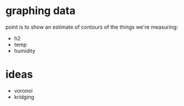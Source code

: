 # graphing data

point is to show an estimate of contours of the things we're measuring:

* h2
* temp
* humidity

# ideas

* voronoi
* kridging
